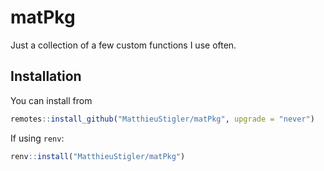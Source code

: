 # matPkg

Just a collection of a few custom functions I use often. 

## Installation

You can install from

``` r
remotes::install_github("MatthieuStigler/matPkg", upgrade = "never")
```

If using `renv`:

``` r
renv::install("MatthieuStigler/matPkg")
```


